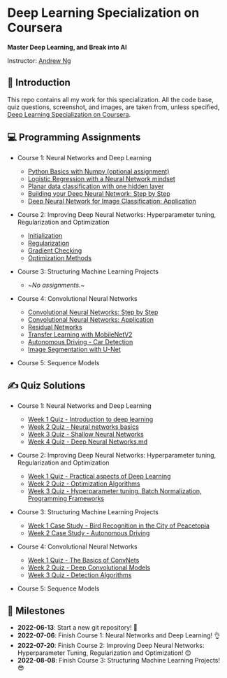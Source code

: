 # Deep Learning Specialization on Coursera

**Master Deep Learning, and Break into AI**

Instructor: [Andrew Ng](http://www.andrewng.org/)


## 👋 Introduction

This repo contains all my work for this specialization. All the code base, quiz questions, screenshot, and images, are taken from, unless specified, [Deep Learning Specialization on Coursera](https://www.coursera.org/specializations/deep-learning).


## 💻 Programming Assignments

- Course 1: Neural Networks and Deep Learning

  - [Python Basics with Numpy (optional assignment)](https://github.com/leechanwoo-kor/coursera/blob/main/deep-learning-specialization/course-1-neural-networks-and-deep-learning/Python_Basics_with_Numpy.ipynb)
  - [Logistic Regression with a Neural Network mindset](https://github.com/leechanwoo-kor/coursera/blob/main/deep-learning-specialization/course-1-neural-networks-and-deep-learning/Logistic_Regression_with_a_Neural_Network_mindset.ipynb)
  - [Planar data classification with one hidden layer](https://github.com/leechanwoo-kor/coursera/blob/main/deep-learning-specialization/course-1-neural-networks-and-deep-learning/Planar_data_classification_with_one_hidden_layer.ipynb)
  - [Building your Deep Neural Network: Step by Step](https://github.com/leechanwoo-kor/coursera/blob/main/deep-learning-specialization/course-1-neural-networks-and-deep-learning/Building_your_Deep_Neural_Network_Step_by_Step.ipynb)
  - [Deep Neural Network for Image Classification: Application](https://github.com/leechanwoo-kor/coursera/blob/main/deep-learning-specialization/course-1-neural-networks-and-deep-learning/Deep%20Neural%20Network%20-%20Application.ipynb)

- Course 2: Improving Deep Neural Networks: Hyperparameter tuning, Regularization and Optimization

  - [Initialization](https://github.com/leechanwoo-kor/coursera/blob/main/deep-learning-specialization/course-2-deep-neural-network/Initialization.ipynb)
  - [Regularization](https://github.com/leechanwoo-kor/coursera/blob/main/deep-learning-specialization/course-2-deep-neural-network/Regularization.ipynb)
  - [Gradient Checking](https://github.com/leechanwoo-kor/coursera/blob/main/deep-learning-specialization/course-2-deep-neural-network/Gradient_Checking.ipynb)
  - [Optimization Methods](https://github.com/leechanwoo-kor/coursera/blob/main/deep-learning-specialization/course-2-deep-neural-network/Optimization_methods.ipynb)

- Course 3: Structuring Machine Learning Projects

  - ~*No assignments.*~

- Course 4: Convolutional Neural Networks

  - [Convolutional Neural Networks: Step by Step](https://github.com/leechanwoo-kor/coursera/blob/main/deep-learning-specialization/course-4-convolutional-neural-network/Convolution_model_Step_by_Step_v1.ipynb)
  - [Convolutional Neural Networks: Application](https://github.com/leechanwoo-kor/coursera/blob/main/deep-learning-specialization/course-4-convolutional-neural-network/Convolution_model_Application.ipynb)
  - [Residual Networks](https://github.com/leechanwoo-kor/coursera/blob/main/deep-learning-specialization/course-4-convolutional-neural-network/Residual_Networks.ipynb)
  - [Transfer Learning with MobileNetV2](https://github.com/leechanwoo-kor/coursera/blob/main/deep-learning-specialization/course-4-convolutional-neural-network/Transfer_learning_with_MobileNet_v1.ipynb)
  - [Autonomous Driving - Car Detection](https://github.com/leechanwoo-kor/coursera/blob/main/deep-learning-specialization/course-4-convolutional-neural-network/Autonomous_driving_application_Car_detection.ipynb)
  - [Image Segmentation with U-Net](https://github.com/leechanwoo-kor/coursera/blob/main/deep-learning-specialization/course-4-convolutional-neural-network/Image_segmentation_Unet_v2.ipynb)
  
- Course 5: Sequence Models


## ✍ Quiz Solutions

- Course 1: Neural Networks and Deep Learning

  - [Week 1 Quiz - Introduction to deep learning](https://github.com/leechanwoo-kor/coursera/blob/main/deep-learning-specialization/week-1-neural-networks-and-deep-learning/Week%201%20Quiz%20-%20Introduction%20to%20deep%20learning.md)
  - [Week 2 Quiz - Neural networks basics](https://github.com/leechanwoo-kor/coursera/blob/main/deep-learning-specialization/course-1-neural-networks-and-deep-learning/Week%202%20Quiz%20-%20Neural%20networks%20basics.md)
  - [Week 3 Quiz - Shallow Neural Networks](https://github.com/leechanwoo-kor/coursera/blob/main/deep-learning-specialization/course-1-neural-networks-and-deep-learning/Week%203%20Quiz%20-%20Shallow%20Neural%20Networks.md)
  - [Week 4 Quiz - Deep Neural Networks.md](https://github.com/leechanwoo-kor/coursera/blob/main/deep-learning-specialization/course-1-neural-networks-and-deep-learning/Week%204%20Quiz%20-%20Deep%20Neural%20Networks.md)

- Course 2: Improving Deep Neural Networks: Hyperparameter tuning, Regularization and Optimization

  - [Week 1 Quiz - Practical aspects of Deep Learning](https://github.com/leechanwoo-kor/coursera/blob/main/deep-learning-specialization/course-2-deep-neural-network/Week%201%20Quiz%20-%20Practical%20aspects%20of%20Deep%20Learning.md)
  - [Week 2 Quiz - Optimization Algorithms](https://github.com/leechanwoo-kor/coursera/blob/main/deep-learning-specialization/course-2-deep-neural-network/Week%202%20Quiz%20-%20Optimization%20Algorithms.md)
  - [Week 3 Quiz - Hyperparameter tuning, Batch Normalization, Programming Frameworks](https://github.com/leechanwoo-kor/coursera/blob/main/deep-learning-specialization/course-2-deep-neural-network/Week%203%20Quiz%20-%20Hyperparameter%20tuning%2C%20Batch%20Normalization%2C%20Programming%20Frameworks.md)

- Course 3: Structuring Machine Learning Projects

  - [Week 1 Case Study - Bird Recognition in the City of Peacetopia](https://github.com/leechanwoo-kor/coursera/blob/main/deep-learning-specialization/course-3-structuring-machine-learning-projects/Week%201%20Case%20Study%20-%20Bird%20Recognition%20in%20the%20City%20of%20Peacetopia.md)
  - [Week 2 Case Study - Autonomous Driving](https://github.com/leechanwoo-kor/coursera/blob/main/deep-learning-specialization/course-3-structuring-machine-learning-projects/Week%202%20Case%20Study%20-%20Autonomous%20Driving.md)

- Course 4: Convolutional Neural Networks
  
  - [Week 1 Quiz - The Basics of ConvNets](https://github.com/leechanwoo-kor/coursera/blob/main/deep-learning-specialization/course-4-convolutional-neural-network/Week%201%20Quiz%20-%20The%20Basics%20of%20ConvNets.md)
  - [Week 2 Quiz - Deep Convolutional Models](https://github.com/leechanwoo-kor/coursera/blob/main/deep-learning-specialization/course-4-convolutional-neural-network/Week%202%20Quiz%20-%20Deep%20Convolutional%20Models.md)
  - [Week 3 Quiz - Detection Algorithms](https://github.com/leechanwoo-kor/coursera/blob/main/deep-learning-specialization/course-4-convolutional-neural-network/Week%203%20Quiz%20-%20Detection%20Algorithms.md)
  
- Course 5: Sequence Models


## 📍 Milestones

  - **2022-06-13**: Start a new git repository! 👻
  - **2022-07-06**: Finish Course 1: Neural Networks and Deep Learning! 👌
  - **2022-07-20**: Finish Course 2: Improving Deep Neural Networks: Hyperparameter Tuning, Regularization and Optimization! 😊
  - **2022-08-08**: Finish Course 3: Structuring Machine Learning Projects! 😎
